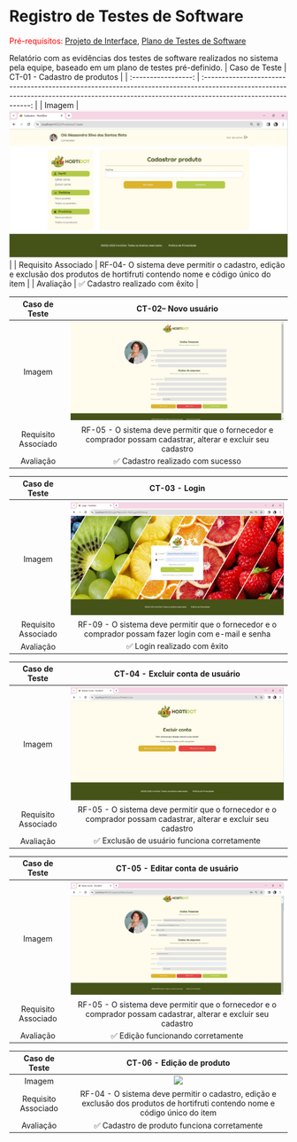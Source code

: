# Registro de Testes de Software

<span style="color:red">Pré-requisitos: <a href="03-Projeto de Interface.md"> Projeto de Interface</a></span>, <a href="08-Plano de Testes de Software.md"> Plano de Testes de Software</a>

Relatório com as evidências dos testes de software realizados no sistema pela equipe, baseado em um plano de testes pré-definido.
|    Caso de Teste    |                                                                   CT-01 - Cadastro de produtos                                                               |
| :-----------------: | :-----------------------------------------------------------------------------------------------------------------------------------------------------------------------------------------: |
|       Imagem        | <img widt = "500px" src = "https://github.com/ICEI-PUC-Minas-PMV-ADS/pmv-ads-2023-2-e2-proj-int-t2-grupo-2-hortidot/blob/main/docs/img/CadastrarProduto.jpeg"/> |
| Requisito Associado |                          RF-04- O sistema deve permitir o cadastro, edição e exclusão dos produtos de hortifruti contendo nome e código único do item                          |
|      Avaliação      |                                                                               ✅ Cadastro realizado com êxito                                                                     |                                                                                                           

|    Caso de Teste    |                                                                   CT-02– Novo usuário                                                              |
| :-----------------: | :-----------------------------------------------------------------------------------------------------------------------------------------------------------------------------------------: |
|       Imagem        | <img widt = "500px" src = "https://github.com/ICEI-PUC-Minas-PMV-ADS/pmv-ads-2023-2-e2-proj-int-t2-grupo-2-hortidot/blob/main/docs/img/EditarUsuario.jpeg"/> |
| Requisito Associado |                          RF-05 - O sistema deve permitir que o fornecedor e comprador possam cadastrar, alterar e excluir seu cadastro                          |
|      Avaliação      |                                                                               ✅ Cadastro realizado com sucesso                              

|    Caso de Teste    |                                                                   CT-03 - Login|
| :-----------------: | :-----------------------------------------------------------------------------------------------------------------------------------------------------------------------------------------: |
|       Imagem        | <img widt = "500px" src = "https://github.com/ICEI-PUC-Minas-PMV-ADS/pmv-ads-2023-2-e2-proj-int-t2-grupo-2-hortidot/blob/main/docs/img/TesteTelaLogin.jpeg"/> |
| Requisito Associado |                          RF-09 - O sistema deve permitir que o fornecedor e o comprador possam fazer login com e-mail e senha                           |
|      Avaliação      |                                                                               ✅ Login realizado com êxito                                                                                                                                

|    Caso de Teste    |                                                                   CT-04 - Excluir conta de usuário|
| :-----------------: | :-----------------------------------------------------------------------------------------------------------------------------------------------------------------------------------------: |
|       Imagem        | <img widt = "500px" src = "https://github.com/ICEI-PUC-Minas-PMV-ADS/pmv-ads-2023-2-e2-proj-int-t2-grupo-2-hortidot/blob/main/docs/img/TesteExcluirConta.jpeg"/> |
| Requisito Associado |                          RF-05 - O sistema deve permitir que o fornecedor e o comprador possam cadastrar, alterar e excluir seu cadastro                           |
|      Avaliação      |                                                                               ✅ Exclusão de usuário funciona corretamente                                                                                                                               

|    Caso de Teste    |                                                                   CT-05 - Editar conta de usuário|
| :-----------------: | :-----------------------------------------------------------------------------------------------------------------------------------------------------------------------------------------: |
|       Imagem        | <img widt = "500px" src = "https://github.com/ICEI-PUC-Minas-PMV-ADS/pmv-ads-2023-2-e2-proj-int-t2-grupo-2-hortidot/blob/main/docs/img/TesteEditarusuario.jpeg"/> |
| Requisito Associado |                          RF-05 - O sistema deve permitir que o fornecedor e o comprador possam cadastrar, alterar e excluir seu cadastro                          |
|      Avaliação      |                                                                               ✅ Edição funcionando corretamente                                                                                              

|    Caso de Teste    |                                                                   CT-06 - Edição de produto|
| :-----------------: | :-----------------------------------------------------------------------------------------------------------------------------------------------------------------------------------------: |
|       Imagem        | <img widt = "500px" src = "https://https://github.com/ICEI-PUC-Minas-PMV-ADS/pmv-ads-2023-2-e2-proj-int-t2-grupo-2-hortidot/blob/main/docs/img/CadastrarProduto.jpeg"/> |
| Requisito Associado |                          RF-04 - O sistema deve permitir o cadastro, edição e exclusão dos produtos de hortifruti contendo nome e código único do item                         |
|      Avaliação      |                                                                               ✅ Cadastro de produto funciona corretamente                                                                                              
 
